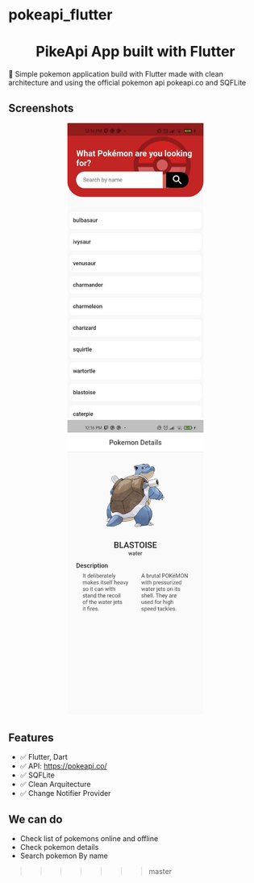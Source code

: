 # pokeapi_flutter

<h1 align="center">
PikeApi App built with Flutter
<br>
</h1>

<p>
📱 Simple pokemon application build with Flutter made with clean architecture and using the official pokemon api pokeapi.co and SQFLite
</p>

## Screenshots

<p align="center">
  <img src="screenshots/sc-search.jpg" width="270" alt="Home">
  <img src="screenshots/sc-home.jpg" width="270" alt="search">
</p>

## Features

- :white_check_mark: Flutter, Dart
- :white_check_mark: API: https://pokeapi.co/
- :white_check_mark: SQFLite
- :white_check_mark: Clean Arquitecture
- :white_check_mark: Change Notifier Provider

## We can do

- Check list of pokemons online and offline
- Check pokemon details
- Search pokemon By name
>>>>>>> master
